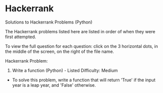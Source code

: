 # Hackerrank
Solutions to Hackerrank Problems (Python)

The Hackerrank problems listed here are listed in order of when they were first attempted.

To view the full question for each question: click on the 3 horizontal dots, in the middle of the screen, on the right of the file name.

Hackerrank Problem:

1. Write a function (Python) - Listed Difficulty: Medium
- To solve this problem, write a function that will return 'True' if the input year is a leap year, and 'False' otherwise.
